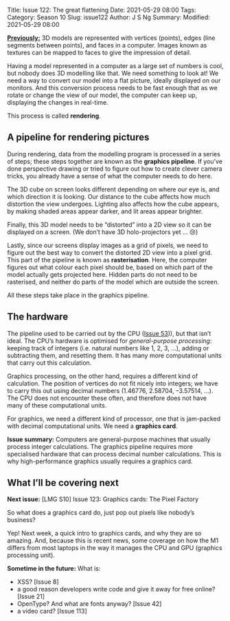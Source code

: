 Title: Issue 122: The great flattening
Date: 2021-05-29 08:00
Tags: 
Category: Season 10
Slug: issue122
Author: J S Ng
Summary: 
Modified: 2021-05-29 08:00

[**Previously:**](https://buttondown.email/laymansguide/archive/) 3D models are represented with vertices (points), edges (line segments between points), and faces in a computer. Images known as textures can be mapped to faces to give the impression of detail.

Having a model represented in a computer as a large set of numbers is cool, but nobody does 3D modelling like that. We need something to look at! We need a way to convert our model into a flat picture, ideally displayed on our monitors. And this conversion process needs to be fast enough that as we rotate or change the view of our model, the computer can keep up, displaying the changes in real-time.

This process is called **rendering**.

## A pipeline for rendering pictures

During rendering, data from the modelling program is processed in a series of steps; these steps together are known as the **graphics pipeline**. If you’ve done perspective drawing or tried to figure out how to create clever camera tricks, you already have a sense of what the computer needs to do here.

The 3D cube on screen looks different depending on where our eye is, and which direction it is looking. Our distance to the cube affects how much distortion the view undergoes. Lighting also affects how the cube appears, by making shaded areas appear darker, and lit areas appear brighter.

Finally, this 3D model needs to be “distorted” into a 2D view so it can be displayed on a screen. (We don’t have 3D holo-projectors yet … 😢)

Lastly, since our screens display images as a grid of pixels, we need to figure out the best way to convert the distorted 2D view into a pixel grid. This part of the pipeline is known as **rasterisation**. Here, the computer figures out what colour each pixel should be, based on which part of the model actually gets projected here. Hidden parts do not need to be rasterised, and neither do parts of the model which are outside the screen.

All these steps take place in the graphics pipeline.

## The hardware

The pipeline used to be carried out by the CPU ([Issue 53]({filename}/season05/issue053/issue053.md))), but that isn’t ideal. The CPU’s hardware is optimised for *general-purpose processing*: keeping track of integers (i.e. natural numbers like 1, 2, 3, …), adding or subtracting them, and resetting them. It has many more computational units that carry out this calculation.

Graphics processing, on the other hand, requires a different kind of calculation. The position of vertices do not fit nicely into integers; we have to carry this out using decimal numbers (1.46776, 2.58704, –3.57514, …). The CPU does not encounter these often, and therefore does not have many of these computational units.

For graphics, we need a different kind of processor, one that is jam-packed with decimal computational units. We need a **graphics card**.

**Issue summary:** Computers are general-purpose machines that usually process integer calculations. The graphics pipeline requires more specialised hardware that can process decimal number calculations. This is why high-performance graphics usually requires a graphics card.

## What I’ll be covering next

**Next issue:** [LMG S10] Issue 123: Graphics cards: The Pixel Factory

So what does a graphics card do, just pop out pixels like nobody’s business?

Yep! Next week, a quick intro to graphics cards, and why they are so amazing. And, because this is recent news, some coverage on how the M1 differs from most laptops in the way it manages the CPU and GPU (graphics processing unit).

**Sometime in the future:** What is:

- XSS? [Issue 8]
- a good reason developers write code and give it away for free online? [Issue 21]
- OpenType? And what are fonts anyway? [Issue 42]
- a video card? [Issue 113]

